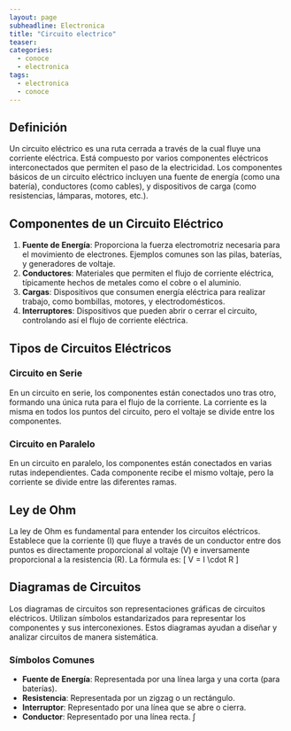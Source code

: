 ```yaml
---
layout: page
subheadline: Electronica
title: "Circuito electrico"
teaser: 
categories:
  - conoce
  - electronica
tags:
  - electronica
  - conoce
---
```

## Definición

Un circuito eléctrico es una ruta cerrada a través de la cual fluye una corriente eléctrica. Está compuesto por varios componentes eléctricos interconectados que permiten el paso de la electricidad. Los componentes básicos de un circuito eléctrico incluyen una fuente de energía (como una batería), conductores (como cables), y dispositivos de carga (como resistencias, lámparas, motores, etc.).

## Componentes de un Circuito Eléctrico

1. **Fuente de Energía**: Proporciona la fuerza electromotriz necesaria para el movimiento de electrones. Ejemplos comunes son las pilas, baterías, y generadores de voltaje.
2. **Conductores**: Materiales que permiten el flujo de corriente eléctrica, típicamente hechos de metales como el cobre o el aluminio.
3. **Cargas**: Dispositivos que consumen energía eléctrica para realizar trabajo, como bombillas, motores, y electrodomésticos.
4. **Interruptores**: Dispositivos que pueden abrir o cerrar el circuito, controlando así el flujo de corriente eléctrica.

## Tipos de Circuitos Eléctricos

### Circuito en Serie

En un circuito en serie, los componentes están conectados uno tras otro, formando una única ruta para el flujo de la corriente. La corriente es la misma en todos los puntos del circuito, pero el voltaje se divide entre los componentes.

### Circuito en Paralelo

En un circuito en paralelo, los componentes están conectados en varias rutas independientes. Cada componente recibe el mismo voltaje, pero la corriente se divide entre las diferentes ramas.

## Ley de Ohm

La ley de Ohm es fundamental para entender los circuitos eléctricos. Establece que la corriente (I) que fluye a través de un conductor entre dos puntos es directamente proporcional al voltaje (V) e inversamente proporcional a la resistencia (R). La fórmula es:
\[ V = I \cdot R \]

## Diagramas de Circuitos

Los diagramas de circuitos son representaciones gráficas de circuitos eléctricos. Utilizan símbolos estandarizados para representar los componentes y sus interconexiones. Estos diagramas ayudan a diseñar y analizar circuitos de manera sistemática.

### Símbolos Comunes

- **Fuente de Energía**: Representada por una línea larga y una corta (para baterías).
- **Resistencia**: Representada por un zigzag o un rectángulo.
- **Interruptor**: Representado por una línea que se abre o cierra.
- **Conductor**: Representado por una línea recta.
∫